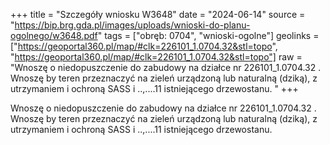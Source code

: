+++
title = "Szczegóły wniosku W3648"
date = "2024-06-14"
source = "https://bip.brg.gda.pl/images/uploads/wnioski-do-planu-ogolnego/w3648.pdf"
tags = ["obręb: 0704", "wnioski-ogolne"]
geolinks = ["https://geoportal360.pl/map/#clk=226101_1.0704.32&stl=topo", "https://geoportal360.pl/map/#clk=226101_1.0704.32&stl=topo"]
raw = "Wnoszę o niedopuszczenie do zabudowy na działce nr 226101_1.0704.32 . Wnoszę by teren przeznaczyć na zieleń urządzoną lub naturalną (dziką), z utrzymaniem i ochroną SASS i ..,....11 istniejącego drzewostanu. "
+++

Wnoszę o niedopuszczenie do zabudowy na działce nr 226101_1.0704.32 . Wnoszę
by teren przeznaczyć na zieleń urządzoną lub naturalną (dziką), z utrzymaniem i ochroną
SASS
i ..,....11
istniejącego drzewostanu.



